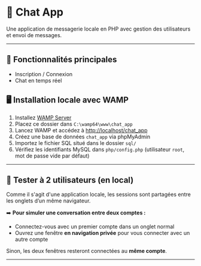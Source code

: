 # 💬 Chat App

Une application de messagerie locale en PHP avec gestion des utilisateurs et envoi de messages.

---

## 🚀 Fonctionnalités principales

- Inscription / Connexion
- Chat en temps réel 


## 🖥️ Installation locale avec WAMP

1. Installez [WAMP Server](https://www.wampserver.com/)
2. Placez ce dossier dans `C:\wamp64\www\chat_app`
3. Lancez WAMP et accédez à [http://localhost/chat_app](http://localhost/chat_app)
4. Créez une base de données `chat_app` via phpMyAdmin
5. Importez le fichier SQL situé dans le dossier `sql/`
6. Vérifiez les identifiants MySQL dans `php/config.php` (utilisateur `root`, mot de passe vide par défaut)

---

## 🔄 Tester à 2 utilisateurs (en local)

Comme il s'agit d'une application locale, les sessions sont partagées entre les onglets d’un même navigateur.

➡️ **Pour simuler une conversation entre deux comptes :**
- Connectez-vous avec un premier compte dans un onglet normal
- Ouvrez une fenêtre **en navigation privée** pour vous connecter avec un autre compte

Sinon, les deux fenêtres resteront connectées au **même compte**.

---